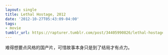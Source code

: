 ```yaml
---
layout: single
title: Lethal Hostage, 2012
date: '2012-10-27T05:43:09-04:00'
tags:
- movie
tumblr_url: https://rapturer.tumblr.com/post/34405990826/lethal-hostage-2012
---
```

难得想要点风格的国产片，可惜故事本身只是到了结局才有点力。

